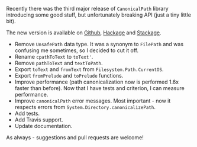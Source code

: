 Recently there was the third major release of `CanonicalPath` library introducing some good stuff, but unfortunately breaking API (just a tiny little bit).

The new version is available on [Github](https://github.com/d12frosted/CanonicalPath), [Hackage](https://hackage.haskell.org/package/system-canonicalpath) and [Stackage](https://www.stackage.org/package/system-canonicalpath).

<!--more-->

- Remove `UnsafePath` data type. It was a synonym to `FilePath` and was confusing me sometimes, so I decided to cut it off.
- Rename `cpathToText` to `toText'`.
- Remove `pathToText` and `textToPath`.
- Export `toText` and `fromText` from `Filesystem.Path.CurrentOS`.
- Export `fromPrelude` and `toPrelude` functions.
- Improve performance (path canonicalization now is performed 1.6x faster than before). Now that I have tests and criterion, I can measure performance.
- Improve `canonicalPath` error messages. Most important - now it respects errors from `System.Directory.canonicalizePath`.
- Add tests.
- Add Travis support.
- Update documentation.

As always - suggestions and pull requests are welcome!
